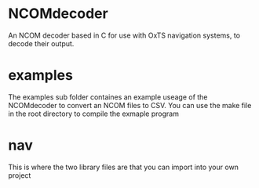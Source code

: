 # NCOMdecoder
An NCOM decoder based in C for use with OxTS navigation systems, to decode their output.

# examples
The examples sub folder containes an example useage of the NCOMdecoder to convert an NCOM files to CSV. You can use the make file in the root directory to compile the exmaple program

# nav
This is where the two library files are that you can import into your own project





